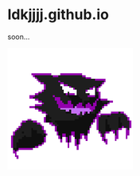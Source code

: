 # Idkjjjj.github.io
soon...

[SITE]:idkjjjj.github.io/
![](https://github.com/Idkjjjj/Idkjjjj.github.io/blob/main/spin-haunter.gif)
